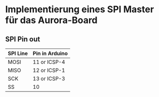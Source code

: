 # Implementierung eines SPI Master für das Aurora-Board

## SPI Pin out

| SPI Line          | Pin in Arduino    |
| :---------------- | ----------------- |
| MOSI              | 11 or ICSP-4      |
| MISO              | 12 or ICSP-1      |
| SCK               | 13 or ICSP-3      |
| SS                | 10                |
